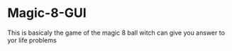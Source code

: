# Magic-8-GUI
This is basicaly the game of the magic 8 ball witch can give you answer to yor life problems
